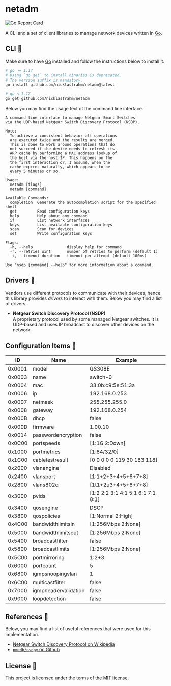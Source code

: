 # netadm

[![Go Report Card](https://goreportcard.com/badge/github.com/nicklasfrahm/netadm)](https://goreportcard.com/report/github.com/nicklasfrahm/netadm)

A CLI and a set of client libraries to manage network devices written in [Go][website-go].

## CLI 🦾

Make sure to have [Go][website-go] installed and follow the instructions below to install it.

```bash
# go >= 1.17
# Using `go get` to install binaries is deprecated.
# The version suffix is mandatory.
go install github.com/nicklasfrahm/netadm@latest

# go < 1.17
go get github.com/nicklasfrahm/netadm
```

Below you may find the usage text of the command line interface.

```text
A command line interface to manage Netgear Smart Switches
via the UDP-based Netgear Switch Discovery Protocol (NSDP).

Note:
  To achieve a consistent behavior all operations
  are executed twice and the results are merged.
  This is done to work around operations that do
  not succeed if the device needs to refresh its
  ARP cache by performing a MAC address lookup of
  the host via the host IP. This happens on the
  the first interaction or, I assume, when the
  cache expires naturally, which appears to be
  every 5 minutes or so.

Usage:
  netadm [flags]
  netadm [command]

Available Commands:
  completion  Generate the autocompletion script for the specified shell
  get         Read configuration keys
  help        Help about any command
  if          List network interfaces
  keys        List available configuration keys
  scan        Scan for devices
  set         Write configuration keys

Flags:
  -h, --help               display help for command
  -r, --retries uint       number of retries to perform (default 1)
  -t, --timeout duration   timeout per attempt (default 100ms)

Use "nsdp [command] --help" for more information about a command.
```

## Drivers 🔌

Vendors use different protocols to communicate with their devices, hence this library provides _drivers_ to interact with them. Below you may find a list of drivers.

- **Netgear Switch Discovery Protocol (NSDP)**  
  A proprietary protocol used by some managed Netgear switches. It is UDP-based and uses IP broadcast to discover other devices on the network.

## Configuration Items 🔧

| ID     | Name                 | Example                           |
| ------ | -------------------- | --------------------------------- |
| 0x0001 | model                | GS308E                            |
| 0x0003 | name                 | switch-0                          |
| 0x0004 | mac                  | 33:0b:c9:5e:51:3a                 |
| 0x0006 | ip                   | 192.168.0.253                     |
| 0x0007 | netmask              | 255.255.255.0                     |
| 0x0008 | gateway              | 192.168.0.254                     |
| 0x000B | dhcp                 | false                             |
| 0x000D | firmware             | 1.00.10                           |
| 0x0014 | passwordencryption   | false                             |
| 0x0C00 | portspeeds           | [1:1G 2:Down]                     |
| 0x1000 | portmetrics          | [1:64/32/0]                       |
| 0x1C00 | cabletestresult      | [0 0 0 0 0 119 30 183 118]        |
| 0x2000 | vlanengine           | Disabled                          |
| 0x2400 | vlansport            | [1:1+2+3+4+5+6+7+8]               |
| 0x2800 | vlans802q            | [1t1+2u3+4+5+6+7+8]               |
| 0x3000 | pvids                | [1:2 2:2 3:1 4:1 5:1 6:1 7:1 8:1] |
| 0x3400 | qosengine            | DSCP                              |
| 0x3800 | qospolicies          | [1:Normal 2:High]                 |
| 0x4C00 | bandwidthlimitsin    | [1:256Mbps 2:None]                |
| 0x5000 | bandwidthlimitsout   | [1:256Mbps 2:None]                |
| 0x5400 | broadcastfilter      | false                             |
| 0x5800 | broadcastlimits      | [1:256Mbps 2:None]                |
| 0x5C00 | portmirroring        | 1:2+3                             |
| 0x6000 | portcount            | 5                                 |
| 0x6800 | igmpsnoopingvlan     | 1                                 |
| 0x6C00 | multicastfilter      | false                             |
| 0x7000 | igmpheadervalidation | false                             |
| 0x9000 | loopdetection        | false                             |

## References 🔗

Below, you may find a list of useful references that were used for this implementation.

- [Netgear Switch Discovery Protocol on Wikipedia][wikipedia-ndsp]
- [`nmedb/nsdpy` on Github][github-nsdpy]

## License 📄

This project is licensed under the terms of the [MIT license](./LICENSE.md).

[wikipedia-ndsp]: https://en.wikipedia.org/wiki/Netgear_Switch_Discovery_Protocol
[github-nsdpy]: https://github.com/nmedb/nsdpy
[website-go]: https://go.dev
